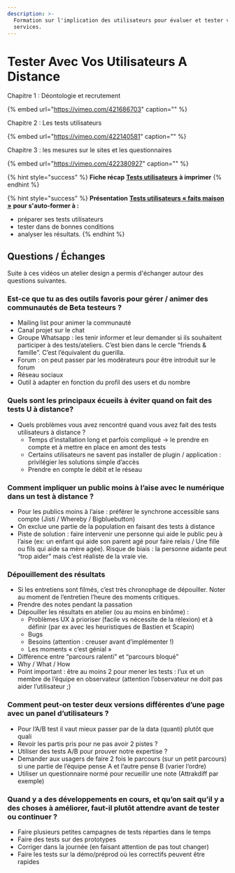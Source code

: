 ```yaml
---
description: >-
  Formation sur l'implication des utilisateurs pour évaluer et tester vos
  services.
---
```


# Tester Avec Vos Utilisateurs A Distance

Chapitre 1 : Déontologie et recrutement

{% embed url="https://vimeo.com/421686703" caption="" %}

Chapitre 2 : Les tests utilisateurs

{% embed url="https://vimeo.com/422140581" caption="" %}

Chapitre 3 : les mesures sur le sites et les questionnaires

{% embed url="https://vimeo.com/422380927" caption="" %}

{% hint style="success" %}
**Fiche récap** [**Tests utilisateurs**](https://docs.google.com/document/d/1NHrwlGVDvzoctdAWmkvXwswWrQi3e7k_diTRks_0Lxo/edit?usp=sharing) **à imprimer**
{% endhint %}

{% hint style="success" %}
**Présentation** [**Tests utilisateurs « faits maison »**](https://docs.google.com/presentation/d/1YWMdMD__ZIEkRBo8UUpI9hVdjTbRhsIGfIF4fPQXbd0/edit?usp=sharing) **pour s'auto-former à :**

* préparer ses tests utilisateurs
* tester dans de bonnes conditions
* analyser les résultats.
{% endhint %}

## Questions / Échanges <a id="Questions--&#xC9;changes"></a>

Suite à ces vidéos un atelier design a permis d'échanger autour des questions suivantes.

### Est-ce que tu as des outils favoris pour gérer / animer des communautés de Beta testeurs ? <a id="Est-ce-que-tu-as-des-outils-favoris-pour-g&#xE9;rer--animer-des-communaut&#xE9;s-de-Beta-testeurs-"></a>

* Mailing list pour animer la communauté
* Canal projet sur le chat
* Groupe Whatsapp : les tenir informer et leur demander si ils souhaitent participer à des tests/ateliers. C’est bien dans le cercle “friends & famille”. C’est l’équivalent du guerilla.
* Forum : on peut passer par les modérateurs pour être introduit sur le forum
* Réseau sociaux
* Outil à adapter en fonction du profil des users et du nombre

### Quels sont les principaux écueils à éviter quand on fait des tests U à distance? <a id="Quels-sont-les-principaux-&#xE9;cueils-&#xE0;-&#xE9;viter-quand-on-fait-des-tests-U-&#xE0;-distance"></a>

* Quels problèmes vous avez rencontré quand vous avez fait des tests utilisateurs à distance ?
  * Temps d’installation long et parfois compliqué -&gt; le prendre en compte et à mettre en place en amont des tests
  * Certains utilisateurs ne savent pas installer de plugin / application : privilégier les solutions simple d’accès
  * Prendre en compte le débit et le réseau

### Comment impliquer un public moins à l’aise avec le numérique dans un test à distance ? <a id="Comment-impliquer-un-public-moins-&#xE0;-l&#x2019;aise-avec-le-num&#xE9;rique-dans-un-test-&#xE0;-distance-"></a>

* Pour les publics moins à l’aise : préférer le synchrone accessible sans compte \(Jisti / Whereby / Bigbluebutton\)
* On exclue une partie de la population en faisant des tests à distance
* Piste de solution : faire intervenir une personne qui aide le public peu à l’aise \(ex: un enfant qui aide son parent agé pour faire relais / Une fille ou fils qui aide sa mère agée\). Risque de biais : la personne aidante peut “trop aider” mais c’est réaliste de la vraie vie.

### Dépouillement des résultats <a id="D&#xE9;pouillement-des-r&#xE9;sultats"></a>

* Si les entretiens sont filmés, c’est très chronophage de dépouiller. Noter au moment de l’entretien l’heure des moments critiques.
* Prendre des notes pendant la passation
* Dépouiller les résultats en atelier \(ou au moins en binôme\) :
  * Problèmes UX à prioriser \(facile vs nécessite de la rélexion\) et à définir \(par ex avec les heuristiques de Bastien et Scapin\)
  * Bugs
  * Besoins \(attention : creuser avant d’implémenter !\)
  * Les moments « c’est génial »
* Différence entre “parcours ralenti” et “parcours bloqué”
* Why / What / How
* Point important : être au moins 2 pour mener les tests : l’ux et un membre de l’équipe en observateur \(attention l’observateur ne doit pas aider l’utilisateur ;\)

### Comment peut-on tester deux versions différentes d’une page avec un panel d’utilisateurs ? <a id="Comment-peut-on-tester-deux-versions-diff&#xE9;rentes-d&#x2019;une-page-avec-un-panel-d&#x2019;utilisateurs-"></a>

* Pour l’A/B test il vaut mieux passer par de la data \(quanti\) plutôt que quali
* Revoir les partis pris pour ne pas avoir 2 pistes ?
* Utiliser des tests A/B pour prouver notre expertise ?
* Demander aux usagers de faire 2 fois le parcours \(sur un petit parcours\) si une partie de l’équipe pense A et l’autre pense B \(varier l’ordre\)
* Utiliser un questionnaire normé pour recueillir une note \(Attrakdiff par exemple\)

### Quand y a des développements en cours, et qu’on sait qu’il y a des choses à améliorer, faut-il plutôt attendre avant de tester ou continuer ? <a id="Quand-y-a-des-d&#xE9;veloppements-en-cours-et-qu&#x2019;on-sait-qu&#x2019;il-y-a-des-choses-&#xE0;-am&#xE9;liorer-faut-il-plut&#xF4;t-attendre-avant-de-tester-ou-continuer-"></a>

* Faire plusieurs petites campagnes de tests réparties dans le temps
* Faire des tests sur des prototypes
* Corriger dans la journée \(en faisant attention de pas tout changer\)
* Faire les tests sur la démo/préprod où les correctifs peuvent être rapides

